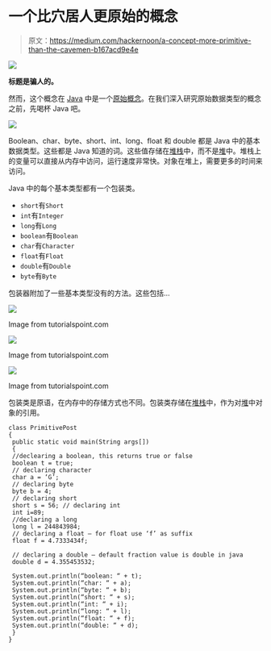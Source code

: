 # 一个比穴居人更原始的概念

> 原文：<https://medium.com/hackernoon/a-concept-more-primitive-than-the-cavemen-b167acd9e4e>

![](img/df45ce8d03fcd66f59901b3f68a6e4e3.png)

**标题是骗人的。**

然而，这个概念在 [Java](https://hackernoon.com/tagged/java) 中是一个[原始概念](https://hackernoon.com/tagged/primitive-concept)。在我们深入研究原始数据类型的概念之前，先喝杯 Java 吧。

![](img/6ced1cc77f72315da52c09df597e42a2.png)

Boolean、char、byte、short、int、long、float 和 double 都是 Java 中的基本数据类型。这些都是 Java 知道的词。这些值存储在[堆栈](https://dzone.com/articles/stack-vs-heap-understanding-java-memory-allocation)中，而不是[堆](https://dzone.com/articles/stack-vs-heap-understanding-java-memory-allocation)中。堆栈上的变量可以直接从内存中访问，运行速度非常快。对象在堆上，需要更多的时间来访问。

Java 中的每个基本类型都有一个包装类。

*   `short`有`Short`
*   `int`有`Integer`
*   `long`有`Long`
*   `boolean`有`Boolean`
*   `char`有`Character`
*   `float`有`Float`
*   `double`有`Double`
*   `byte`有`Byte`

包装器附加了一些基本类型没有的方法。这些包括…

![](img/010e5247a8d7292079ec027c14a406ac.png)

Image from tutorialspoint.com

![](img/b9a7de382ddae81d4c428ac70c9b9f24.png)

Image from tutorialspoint.com

![](img/52883d4a5579681564a496a491a5bfa3.png)

Image from tutorialspoint.com

包装类是原语，在内存中的存储方式也不同。包装类存储在[堆栈](https://dzone.com/articles/stack-vs-heap-understanding-java-memory-allocation)中，作为对[堆](https://dzone.com/articles/stack-vs-heap-understanding-java-memory-allocation)中对象的引用。

```
class PrimitivePost
{
 public static void main(String args[]) 
 {
 //declearing a boolean, this returns true or false
 boolean t = true;
 // declaring character
 char a = ‘G’;
 // declaring byte
 byte b = 4;
 // declaring short
 short s = 56; // declaring int 
 int i=89;
 //declaring a long
 long l = 244843984;
 // declaring a float — for float use ‘f’ as suffix
 float f = 4.7333434f;

 // declaring a double — default fraction value is double in java
 double d = 4.355453532;

 System.out.println(“boolean: “ + t);
 System.out.println(“char: “ + a); 
 System.out.println(“byte: “ + b); 
 System.out.println(“short: “ + s); 
 System.out.println(“int: “ + i);
 System.out.println(“long: “ + l);
 System.out.println(“float: “ + f); 
 System.out.println(“double: “ + d); 
 } 
}
```